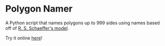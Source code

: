 # Polygon Namer
A Python script that names polygons up to 999 sides using names based off of [R. S. Schaeffer's model](http://faculty.kutztown.edu/schaeffe/Tutorials/General/Polygons.html).

Try it online [here](https://repl.it/Hp1A/0)!
